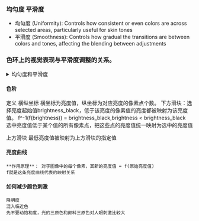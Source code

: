 ### 均匀度 平滑度
- 均匀度 (Uniformity): Controls how consistent or even colors are across selected areas, particularly useful for skin tones
- 平滑度 (Smoothness): Controls how gradual the transitions are between colors and tones, affecting the blending between adjustments

### 色环上的视觉表现与平滑度调整的关系。

<details>
<summary> 均匀度和平滑度</summary>
我来解释一下Capture One中色环上的视觉表现与平滑度调整的关系。

当你增加平滑度值时，你看到的色环上扇形外面的虚线或模糊部分变得更大，这是因为平滑度控制的是颜色调整的"过渡区域"或"影响范围"。

在Capture One的色彩编辑器中，色环上的视觉元素有以下含义：

1. 实心扇形区域：这代表你明确选择的颜色范围，是调整将完全应用的区域。
    
2. 扇形外围的虚线/模糊部分：这代表颜色调整的过渡区或"缓冲区"。在这个区域中，你的调整会以渐变方式减弱，直到完全消失。这就是平滑度控制的部分。
    

当你增加平滑度时，调整效果会更平滑地扩散到相邻颜色，避免在颜色之间产生明显的边界或不自然的过渡。这就是为什么你会看到扇形外面的虚线部分变大 - 它表示你的调整正在更广泛地影响相邻色调。

这种设计的目的是确保颜色调整看起来自然而和谐。如果没有平滑度控制，颜色调整可能会在选择区域的边缘产生突兀的变化或色调跳跃，导致不自然的效果。

平滑度值低时：调整仅应用于严格选定的颜色范围，边缘过渡很小，可能会产生更明确但可能不太自然的调整效果。

平滑度值高时：调整会平滑地扩散到相邻颜色，创造更自然的过渡，但也意味着你的调整会影响更多的颜色范围。

根据你的编辑目标，你可能需要调整平滑度值：精确的颜色修正可能需要较低的平滑度，而自然美观的调整通常需要较高的平滑度。
</details>

#### 色阶

定义 横纵坐标 横坐标为亮度值，纵坐标为对应亮度的像素点个数。
下方滑块：选择亮度起始值brightness_black，低于该亮度的像素值的亮度都被映射为该亮度值。    f^-1(f(brightness))   = brightness_black,brightness < brightness_black  
选中亮度值低于某个值的所有像素点，把这些点的亮度值统一映射为选中的亮度值

上方滑块 最低亮度值被映射为上方滑块的指定值


#### 亮度曲线
	**作用原理**： 对于图像中的每个像素，其新的亮度值 = f(原始亮度值)
	f就是这条亮度曲线代表的映射关系

#### 如何减少颜色刺激
	降明度
	混入临近色
	先不要动饱和度，光的三原色和颜料三原色对人眼刺激比较大
	